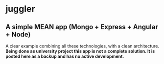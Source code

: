 # juggler

## A simple MEAN app (Mongo + Express + Angular + Node)

A clear example combining all these technologies, with a clean architecture.<br>
<b>Being done as university project this app is not a complete solution. It is posted here as a backup and has no active development.</b>
